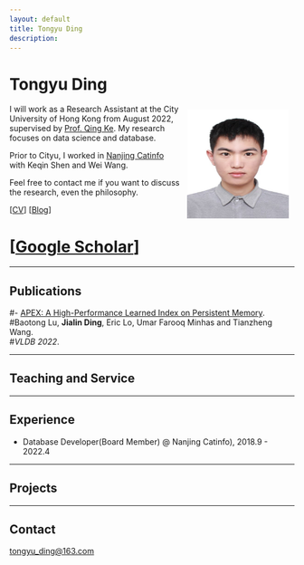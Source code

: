 ```yaml
---
layout: default
title: Tongyu Ding
description: 
---
```


# Tongyu Ding
<img src="/static/dty.jpg" alt="TY" style="width: 180px; height: 192px; float: right; margin: 10px"/>
<!-- ![Jialin](/static/jialin.jpg) -->

I will work as a Research Assistant at the City University of Hong Kong from August 2022, supervised by [Prof. Qing Ke](https://qke.github.io/). My research focuses on data science and database.

Prior to Cityu, I worked in [Nanjing Catinfo](https://www.catinfo.cn/) with Keqin Shen and Wei Wang.

Feel free to contact me if you want to discuss the research, even the philosophy.


[[CV](/ding_cv.pdf)] [[Blog](https://www.zhihu.com/people/shui-jing-dong)]
# [[Google Scholar](https://scholar.google.com/citations?user=uUiXiMIAAAAJ)]

---

## Publications

#- [APEX: A High-Performance Learned Index on Persistent Memory](https://arxiv.org/pdf/2105.00683.pdf).<br>
#Baotong Lu, **Jialin Ding**, Eric Lo, Umar Farooq Minhas and Tianzheng Wang. <br>
#*VLDB 2022*.

---

## Teaching and Service


---

## Experience

- Database Developer(Board Member) @ Nanjing Catinfo), 2018.9 - 2022.4

---

## Projects


---

## Contact

tongyu_ding@163.com

